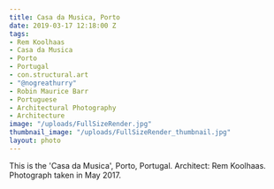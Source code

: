 ```yaml
---
title: Casa da Musica, Porto
date: 2019-03-17 12:18:00 Z
tags:
- Rem Koolhaas
- Casa da Musica
- Porto
- Portugal
- con.structural.art
- "@nogreathurry"
- Robin Maurice Barr
- Portuguese
- Architectural Photography
- Architecture
image: "/uploads/FullSizeRender.jpg"
thumbnail_image: "/uploads/FullSizeRender_thumbnail.jpg"
layout: photo
---
```


This is the 'Casa da Musica', Porto, Portugal. Architect: Rem Koolhaas. Photograph taken in May 2017.
